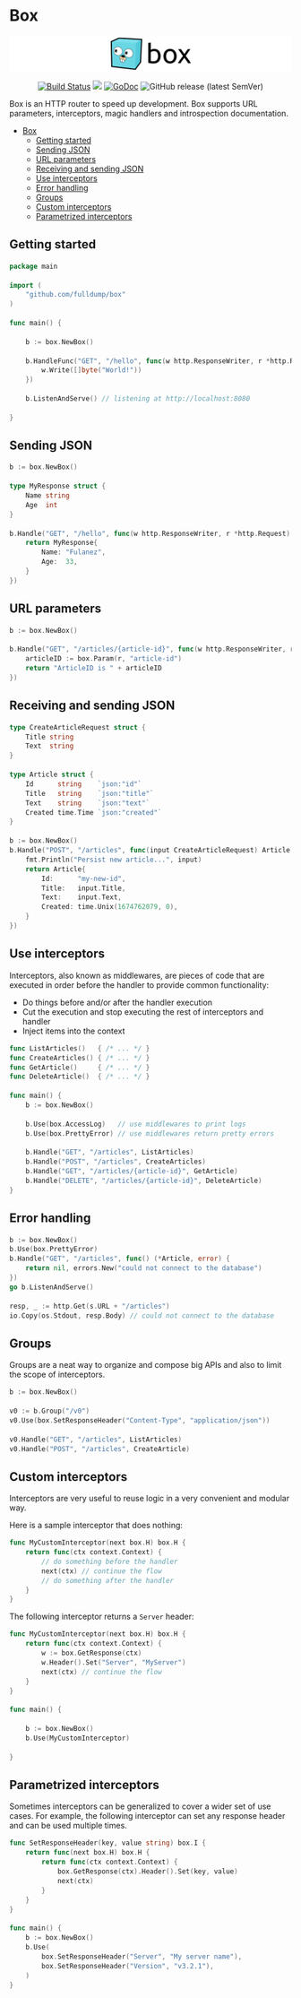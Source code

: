 # Box
<img src="logo.png">

<p align="center">
<a href="https://app.travis-ci.com/fulldump/box" rel="nofollow"><img src="https://app.travis-ci.com/fulldump/box.svg?branch=master" alt="Build Status"></a>
<a href="https://goreportcard.com/report/github.com/fulldump/box"><img src="https://goreportcard.com/badge/github.com/fulldump/box"></a>
<a href="https://godoc.org/github.com/fulldump/box"><img src="https://godoc.org/github.com/fulldump/box?status.svg" alt="GoDoc"></a>
<img alt="GitHub release (latest SemVer)" src="https://img.shields.io/github/v/release/fulldump/box?sort=semver">
</p>

Box is an HTTP router to speed up development. Box supports URL parameters, interceptors, magic handlers
and introspection documentation.

<!-- TOC -->
* [Box](#box)
  * [Getting started](#getting-started)
  * [Sending JSON](#sending-json)
  * [URL parameters](#url-parameters)
  * [Receiving and sending JSON](#receiving-and-sending-json)
  * [Use interceptors](#use-interceptors)
  * [Error handling](#error-handling)
  * [Groups](#groups)
  * [Custom interceptors](#custom-interceptors)
  * [Parametrized interceptors](#parametrized-interceptors)
<!-- TOC -->


## Getting started

```go
package main

import (
	"github.com/fulldump/box"
)

func main() {

    b := box.NewBox()

    b.HandleFunc("GET", "/hello", func(w http.ResponseWriter, r *http.Request) {
        w.Write([]byte("World!"))
    })

    b.ListenAndServe() // listening at http://localhost:8080

}
```

## Sending JSON

```go
b := box.NewBox()

type MyResponse struct {
    Name string
    Age  int
}

b.Handle("GET", "/hello", func(w http.ResponseWriter, r *http.Request) MyResponse {
    return MyResponse{
        Name: "Fulanez",
        Age:  33,
    }
})
```

## URL parameters

```go
b := box.NewBox()

b.Handle("GET", "/articles/{article-id}", func(w http.ResponseWriter, r *http.Request) string {
    articleID := box.Param(r, "article-id")
    return "ArticleID is " + articleID
})
```

## Receiving and sending JSON

```go
type CreateArticleRequest struct {
    Title string
    Text  string
}

type Article struct {
    Id      string    `json:"id"`
    Title   string    `json:"title"`
    Text    string    `json:"text"`
    Created time.Time `json:"created"`
}

b := box.NewBox()
b.Handle("POST", "/articles", func(input CreateArticleRequest) Article {
    fmt.Println("Persist new article...", input)
    return Article{
        Id:      "my-new-id",
        Title:   input.Title,
        Text:    input.Text,
        Created: time.Unix(1674762079, 0),
    }
})
```

## Use interceptors

Interceptors, also known as middlewares, are pieces of code that are executed
in order before the handler to provide common functionality:

* Do things before and/or after the handler execution
* Cut the execution and stop executing the rest of interceptors and handler
* Inject items into the context

```go
func ListArticles()   { /* ... */ }
func CreateArticles() { /* ... */ }
func GetArticle()     { /* ... */ }
func DeleteArticle()  { /* ... */ }

func main() {
    b := box.NewBox()

    b.Use(box.AccessLog)   // use middlewares to print logs
    b.Use(box.PrettyError) // use middlewares return pretty errors

    b.Handle("GET", "/articles", ListArticles)
    b.Handle("POST", "/articles", CreateArticles)
    b.Handle("GET", "/articles/{article-id}", GetArticle)
    b.Handle("DELETE", "/articles/{article-id}", DeleteArticle)
}
```

## Error handling

```go
b := box.NewBox()
b.Use(box.PrettyError)
b.Handle("GET", "/articles", func() (*Article, error) {
    return nil, errors.New("could not connect to the database")
})
go b.ListenAndServe()

resp, _ := http.Get(s.URL + "/articles")
io.Copy(os.Stdout, resp.Body) // could not connect to the database
```

## Groups

Groups are a neat way to organize and compose big APIs and also to limit the scope
of interceptors.

```go
b := box.NewBox()

v0 := b.Group("/v0")
v0.Use(box.SetResponseHeader("Content-Type", "application/json"))

v0.Handle("GET", "/articles", ListArticles)
v0.Handle("POST", "/articles", CreateArticle)
```

## Custom interceptors

Interceptors are very useful to reuse logic in a very convenient and modular way.

Here is a sample interceptor that does nothing:

```go
func MyCustomInterceptor(next box.H) box.H {
	return func(ctx context.Context) {
        // do something before the handler
		next(ctx) // continue the flow
		// do something after the handler
	}
}
```

The following interceptor returns a `Server` header:

```go
func MyCustomInterceptor(next box.H) box.H {
	return func(ctx context.Context) {
		w := box.GetResponse(ctx)
		w.Header().Set("Server", "MyServer")
		next(ctx) // continue the flow
	}
}

func main() {

	b := box.NewBox()
	b.Use(MyCustomInterceptor)

}
```

## Parametrized interceptors

Sometimes interceptors can be generalized to cover a wider set of use cases. For
example, the following interceptor can set any response header and can be used
multiple times.

```go
func SetResponseHeader(key, value string) box.I {
	return func(next box.H) box.H {
		return func(ctx context.Context) {
			box.GetResponse(ctx).Header().Set(key, value)
			next(ctx)
		}
	}
}

func main() {
    b := box.NewBox()
    b.Use(
        box.SetResponseHeader("Server", "My server name"),
        box.SetResponseHeader("Version", "v3.2.1"),
    )
}
```
